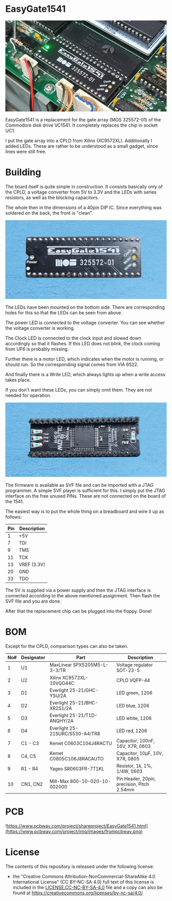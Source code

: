 # EasyGate1541

![](https://github.com/DL2DW/EasyGate1541/blob/main/Images/EasyGate1541.jpg)



EasyGate1541 is a replacement for the gate array (MOS 325572-01) of the Commodore disk drive VC1541. It completely replaces the chip in socket UC1.

I put the gate array into a CPLD from Xilinx (XC9572XL). Additionally I added LEDs. These are rather to be understood as a small gadget, since lines were still free. 



# Building

The board itself is quite simple in construction. It consists basically only of the CPLD, a voltage converter from 5V to 3.3V and the LEDs with series resistors, as well as the blocking capacitors.

The whole then in the dimensions of a 40pin DIP IC. Since everything was soldered on the back, the front is "clean".

![](https://github.com/DL2DW/EasyGate1541/blob/main/Images/EasyGate1541_Top.jpg)



The LEDs have been mounted on the bottom side. There are corresponding holes for this so that the LEDs can be seen from above.

The power LED is connected to the voltage converter. You can see whether the voltage converter is working.

The Clock LED is connected to the clock input and slowed down accordingly so that it flashes. If this LED does not blink, the clock coming from UF6 is probably missing.

Further there is a motor LED, which indicates when the motor is running, or should run. So the corresponding signal comes from VIA 6522.

And finally there is a Write LED, which always lights up when a write access takes place.

If you don't want these LEDs, you can simply omit them. They are not needed for operation.

![](https://github.com/DL2DW/EasyGate1541/blob/main/Images/EasyGate1541_Bottom.jpg)



The firmware is available as SVF file and can be imported with a JTAG programmer. A simple SVF player is sufficient for this. I simply put the JTAG interface on the free unused PINs. These are not connected on the board of the 1541.

The easiest way is to put the whole thing on a breadboard and wire it up as follows:

| Pin  | Description |
| ---- | ----------- |
| 1    | +5V         |
| 7    | TDI         |
| 9    | TMS         |
| 11   | TCK         |
| 13   | VREF (3.3V) |
| 20   | GND         |
| 33   | TDO         |

The 5V is supplied via a power supply and then the JTAG interface is connected according to the above mentioned assignment. Then flash the SVF file and you are done.

After that the replacement chip can be plugged into the floppy. Done!



# BOM

Except for the CPLD, comparison types can also be taken. 

| No#  | Designator | Part                            | Description                                |
| ---- | ---------- | ------------------------------- | ------------------------------------------ |
| 1    | U1         | MaxLinear SPX5205M5-L-3-3/TR    | Voltage regulator SOT-23-5                 |
| 2    | U2         | Xilinx XC9572XL-10VQG44C        | CPLD VQFP-44                               |
| 3    | D1         | Everlight 25-21/GHC-YSU/2A      | LED green, 1206                            |
| 4    | D2         | Everlight 25-21/BHC-XR2S1/2A    | LED blue, 1206                             |
| 5    | D3         | Everlight 25-21/T1D-ANQHY/2A    | LED white, 1206                            |
| 6    | D4         | Everlight 25-21SURC/S530-A4/TR8 | LED red, 1206                              |
| 7    | C1 - C3    | Kemet C0603C104J4RACTU          | Capacitor, 100nF, 16V, X7R, 0603           |
| 8    | C4, C5     | Kemet C0805C106J8RACAUTO        | Capacitor, 10µF, 10V, X7R, 0805            |
| 9    | R1 - R4    | Yageo SR0603FR-7T1KL            | Resistor, 1k, 1%, 1/4W, 0603               |
| 10   | CN1, CN2   | Mill-Max 800-10-020-10-002000   | Pin Header, 20pin, precision, Pitch 2.54mm |



# PCB

!https://www.pcbway.com/project/shareproject/EasyGate1541.html](https://www.pcbway.com/project/img/images/frompcbway.png)



# License

The contents of this repository is released under the following license:

- the "Creative Commons Attribution-NonCommercial-ShareAlike 4.0 International License" (CC BY-NC-SA 4.0) full text of this license is included in the [LICENSE.CC-NC-BY-SA-4.0](https://github.com/DL2DW/EasyGate1541/blob/main/LICENSE.CC-NC-BY-SA) file and a copy can also be found at https://creativecommons.org/licenses/by-nc-sa/4.0/

